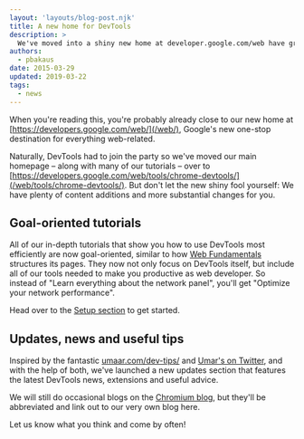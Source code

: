 ```yaml
---
layout: 'layouts/blog-post.njk'
title: A new home for DevTools
description: >
  We've moved into a shiny new home at developer.google.com/web have great new tutorials and tips for you.
authors:
  - pbakaus
date: 2015-03-29
updated: 2019-03-22
tags:
  - news
---
```


When you're reading this, you're probably already close to our new home at [https://developers.google.com/web/](/web/), Google's new one-stop destination for everything web-related.

Naturally, DevTools had to join the party so we've moved our main homepage – along with many of our tutorials – over to [https://developers.google.com/web/tools/chrome-devtools/](/web/tools/chrome-devtools/). But don't let the new shiny fool yourself: We have plenty of content additions and more substantial changes for you.

## Goal-oriented tutorials

All of our in-depth tutorials that show you how to use DevTools most efficiently are now goal-oriented, similar to how [Web Fundamentals](/web/fundamentals) structures its pages. They now not only focus on DevTools itself, but include all of our tools needed to make you productive as web developer. So instead of "Learn everything about the network panel", you'll get "Optimize your network performance".

Head over to the [Setup section](/web/tools/setup/) to get started.

## Updates, news and useful tips

Inspired by the fantastic [umaar.com/dev-tips/](https://umaar.com/dev-tips/) and [Umar's on Twitter](https://twitter.com/umaar), and with the help of both, we've launched a new updates section that features the latest DevTools news, extensions and useful advice.

We will still do occasional blogs on the [Chromium blog](https://blog.chromium.org/), but they'll be abbreviated and link out to our very own blog here.

Let us know what you think and come by often!
